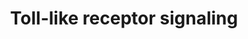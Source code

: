 ---
annotations:
- id: PW:0000814
  parent: signaling pathway
  type: Pathway Ontology
  value: Toll-like receptor signaling pathway
authors:
- Pietergoossens
- MaintBot
- Thomas
- AlexanderPico
- Ddigles
- Khanspers
- Eweitz
citedin:
- link: PMC7650246
  title: Bioenergetic defects in muscle fibers of RYR1 mutant knock-in mice associated
    with malignant hyperthermia (2020)
- link: 10.1038/mtm.2014.7
  title: Proteomic profiling of salivary gland after nonviral gene transfer mediated
    by conventional plasmids and minicircles (2014)
- link: 10.1016/j.forsciint.2016.06.027
  title: Simultaneous time course analysis of multiple markers based on DNA microarray
    in incised wound in skeletal muscle for wound aging (2016)
- link: PMC3885437
  title: A provisional gene regulatory atlas for mouse heart development (2014)
- link: PMC12302725
  title: Mammary tissue microbiome analysis in PyMT mice reveals Methylobacteria as
    a commensal organism with potential therapeutic applications (2025)
description: 'Toll-like receptors (TLRs) are a class of proteins that play a key role
  in the innate immune system. They are single, membrane-spanning, non-catalytic receptors
  usually expressed in sentinel cells such as macrophages and dendritic cells, that
  recognize structurally conserved molecules derived from microbes. Once these microbes
  have breached physical barriers such as the skin or intestinal tract mucosa, they
  are recognized by TLRs, which activate immune cell responses. The TLRs include TLR1,
  TLR2, TLR3, TLR4, TLR5, TLR6, TLR7, TLR8, TLR9, TLR10, TLR11, TLR12, and TLR13.
  TLR signaling is divided into two distinct signaling pathways, the MyD88-dependent
  and TRIF-dependent pathway.  The MyD88-dependent response occurs on dimerization
  of the TLR receptor, and is utilized by every TLR except TLR3. Its primary effect
  is activation of NFκB and Mitogen-activated protein kinase. Ligand binding and conformational
  change that occurs in the receptor recruits the adaptor protein MyD88, a member
  of the TIR family. MyD88 then recruits IRAK4, IRAK1 and IRAK2. IRAK kinases then
  phosphorylate and activate the protein TRAF6, which in turn polyubiquinates the
  protein TAK1, as well as itself in order to facilitate binding to IKK-β. On binding,
  TAK1 phosphorylates IKK-β, which then phosphorylates IκB causing its degradation
  and allowing NFκB to diffuse into the cell nucleus and activate transcription and
  consequent induction of inflammatory cytokines. Both TLR3 and TLR4 utilize the TRIF-dependent
  pathway, which is triggered by dsRNA and LPS, respectively. For TLR3, dsRNA leads
  to activation of the receptor, recruiting the adaptor TRIF. TRIF activates the kinases
  TBK1 and RIPK1, which creates a branch in the signaling pathway. The TRIF/TBK1 signaling
  complex phosphorylates IRF3 allowing its translocation into the nucleus and production
  of Interferon type I. Meanwhile, activation of RIPK1 causes the polyubiquitination
  and activation of TAK1 and NFκB transcription in the same manner as the MyD88-dependent
  pathway. Source: Wikipedia (http://en.wikipedia.org/wiki/Toll-like_receptor#Signaling)'
last-edited: 2021-05-07
organisms:
- Mus musculus
redirect_from:
- /index.php/Pathway:WP88
- /instance/WP88
- /instance/WP88_r116521
revision: r116521
schema-jsonld:
- '@context': https://schema.org/
  '@id': https://wikipathways.github.io/pathways/WP88.html
  '@type': Dataset
  creator:
    '@type': Organization
    name: WikiPathways
  description: 'Toll-like receptors (TLRs) are a class of proteins that play a key
    role in the innate immune system. They are single, membrane-spanning, non-catalytic
    receptors usually expressed in sentinel cells such as macrophages and dendritic
    cells, that recognize structurally conserved molecules derived from microbes.
    Once these microbes have breached physical barriers such as the skin or intestinal
    tract mucosa, they are recognized by TLRs, which activate immune cell responses.
    The TLRs include TLR1, TLR2, TLR3, TLR4, TLR5, TLR6, TLR7, TLR8, TLR9, TLR10,
    TLR11, TLR12, and TLR13. TLR signaling is divided into two distinct signaling
    pathways, the MyD88-dependent and TRIF-dependent pathway.  The MyD88-dependent
    response occurs on dimerization of the TLR receptor, and is utilized by every
    TLR except TLR3. Its primary effect is activation of NFκB and Mitogen-activated
    protein kinase. Ligand binding and conformational change that occurs in the receptor
    recruits the adaptor protein MyD88, a member of the TIR family. MyD88 then recruits
    IRAK4, IRAK1 and IRAK2. IRAK kinases then phosphorylate and activate the protein
    TRAF6, which in turn polyubiquinates the protein TAK1, as well as itself in order
    to facilitate binding to IKK-β. On binding, TAK1 phosphorylates IKK-β, which then
    phosphorylates IκB causing its degradation and allowing NFκB to diffuse into the
    cell nucleus and activate transcription and consequent induction of inflammatory
    cytokines. Both TLR3 and TLR4 utilize the TRIF-dependent pathway, which is triggered
    by dsRNA and LPS, respectively. For TLR3, dsRNA leads to activation of the receptor,
    recruiting the adaptor TRIF. TRIF activates the kinases TBK1 and RIPK1, which
    creates a branch in the signaling pathway. The TRIF/TBK1 signaling complex phosphorylates
    IRF3 allowing its translocation into the nucleus and production of Interferon
    type I. Meanwhile, activation of RIPK1 causes the polyubiquitination and activation
    of TAK1 and NFκB transcription in the same manner as the MyD88-dependent pathway.
    Source: Wikipedia (http://en.wikipedia.org/wiki/Toll-like_receptor#Signaling)'
  keywords:
  - Caspase-3
  - Caspase-8
  - Fadd
  - IKBa
  - IKK1
  - IKK2
  - IKKepsilon
  - IRAK-2
  - IRAK-M
  - Irak1
  - Irak4
  - Irf3
  - MKK6
  - Mal
  - Myd88
  - NAP1
  - NEMO
  - Nfkb1
  - Nfkb2
  - Pkr
  - Rip1
  - TAK1
  - TRAM
  - TRIF
  - Tab2
  - Tbk1
  - Tirap
  - Tlr2
  - Tlr3
  - Tlr4
  - Traf3
  - Traf6
  - p38MAPK
  license: CC0
  name: Toll-like receptor signaling
seo: CreativeWork
title: Toll-like receptor signaling
wpid: WP88
---